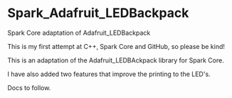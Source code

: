 # Spark_Adafruit_LEDBackpack
Spark Core adaptation of Adafruit_LEDBackpack

This is my first attempt at C++, Spark Core and GitHub, so please be kind!

This is an adaptation of the Adafruit_LEDBAckpack library for Spark Core.

I have also added two features that improve the printing to the LED's.

Docs to follow.
